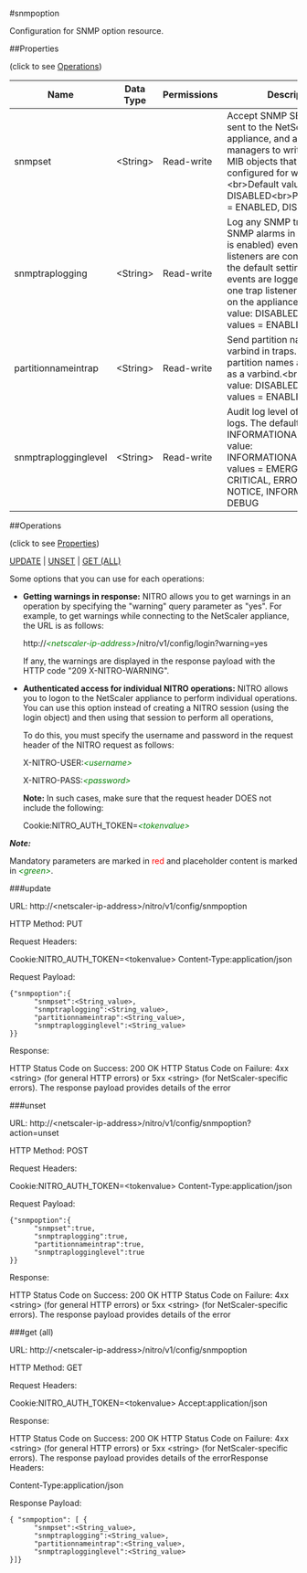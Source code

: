 #snmpoption

Configuration for SNMP option resource.


##Properties 
<span>(click to see [Operations](#operations))</span>


<table><thead><tr><th>Name</th><th> Data Type</th><th> Permissions</th><th>Description</th></tr></thead><tbody><tr><td>snmpset</td><td>&lt;String></td><td>Read-write</td><td>Accept SNMP SET requests sent to the NetScaler appliance, and allow SNMP managers to write values to MIB objects that are configured for write access.&lt;br>Default value: DISABLED&lt;br>Possible values = ENABLED, DISABLED</td><tr><tr><td>snmptraplogging</td><td>&lt;String></td><td>Read-write</td><td>Log any SNMP trap events (for SNMP alarms in which logging is enabled) even if no trap listeners are configured. With the default setting, SNMP trap events are logged if at least one trap listener is configured on the appliance.&lt;br>Default value: DISABLED&lt;br>Possible values = ENABLED, DISABLED</td><tr><tr><td>partitionnameintrap</td><td>&lt;String></td><td>Read-write</td><td>Send partition name as a varbind in traps. By default the partition names are not sent as a varbind.&lt;br>Default value: DISABLED&lt;br>Possible values = ENABLED, DISABLED</td><tr><tr><td>snmptraplogginglevel</td><td>&lt;String></td><td>Read-write</td><td>Audit log level of SNMP trap logs. The default value is INFORMATIONAL.&lt;br>Default value: INFORMATIONAL&lt;br>Possible values = EMERGENCY, ALERT, CRITICAL, ERROR, WARNING, NOTICE, INFORMATIONAL, DEBUG</td><tr></tbody></table>
##Operations 
<span>(click to see [Properties](#properties))</span>


[UPDATE](#update) | [UNSET](#unset) | [GET (ALL)](#get-(all))


Some options that you can use for each operations:
<ul><li><p><b>Getting warnings in response:</b> NITRO allows you to get warnings in an operation by specifying the "warning" query parameter as "yes". For example, to get warnings while connecting to the NetScaler appliance, the URL is as follows:</p><p>http://<span style="color:green;font-style:italic;">&lt;netscaler-ip-address&gt;</span>/nitro/v1/config/login?warning=yes</p><p>If any, the warnings are displayed in the response payload with the HTTP code "209 X-NITRO-WARNING".</p></li><li><p><b>Authenticated access for individual NITRO operations:</b> NITRO allows you to logon to the NetScaler appliance to perform individual operations. You can use this option instead of creating a NITRO session (using the login object) and then using that session to perform all operations,</p><p>To do this, you must specify the username and password in the request header of the NITRO request as follows:</p><p>X-NITRO-USER:<span style="color:green;font-style:italic;">&lt;username&gt;</span></p><p>X-NITRO-PASS:<span style="color:green;font-style:italic;">&lt;password&gt;</span></p><p><b>Note:</b> In such cases, make sure that the request header DOES not include the following:</p><p>Cookie:NITRO_AUTH_TOKEN=<span style="color:green;font-style:italic;">&lt;tokenvalue&gt;</span></p></li></ul>



***Note:*** 
Mandatory parameters are marked in <span style="color:#FF0000;">red</span> and placeholder content is marked in <span style="color:green;font-style:italic">&lt;green&gt;</span>.

###update



URL: http://&lt;netscaler-ip-address&gt;/nitro/v1/config/snmpoption
HTTP Method: PUT
Request Headers:

Cookie:NITRO_AUTH_TOKEN=&lt;tokenvalue&gt;Content-Type:application/json

Request Payload: ```{"snmpoption":{      "snmpset":<String_value>,      "snmptraplogging":<String_value>,      "partitionnameintrap":<String_value>,      "snmptraplogginglevel":<String_value>}}```
Response:
HTTP Status Code on Success: 200 OKHTTP Status Code on Failure: 4xx &lt;string&gt; (for general HTTP errors) or 5xx &lt;string&gt; (for NetScaler-specific errors). The response payload provides details of the error


###unset



URL: http://&lt;netscaler-ip-address&gt;/nitro/v1/config/snmpoption?action=unset
HTTP Method: POST
Request Headers:

Cookie:NITRO_AUTH_TOKEN=&lt;tokenvalue&gt;Content-Type:application/json

Request Payload: ```{"snmpoption":{      "snmpset":true,      "snmptraplogging":true,      "partitionnameintrap":true,      "snmptraplogginglevel":true}}```
Response:
HTTP Status Code on Success: 200 OKHTTP Status Code on Failure: 4xx &lt;string&gt; (for general HTTP errors) or 5xx &lt;string&gt; (for NetScaler-specific errors). The response payload provides details of the error


###get (all)



URL: http://&lt;netscaler-ip-address&gt;/nitro/v1/config/snmpoption
HTTP Method: GET
Request Headers:

Cookie:NITRO_AUTH_TOKEN=&lt;tokenvalue&gt;Accept:application/json

Response:
HTTP Status Code on Success: 200 OKHTTP Status Code on Failure: 4xx &lt;string&gt; (for general HTTP errors) or 5xx &lt;string&gt; (for NetScaler-specific errors). The response payload provides details of the errorResponse Headers:

Content-Type:application/json

Response Payload: ```{ "snmpoption": [ {      "snmpset":<String_value>,      "snmptraplogging":<String_value>,      "partitionnameintrap":<String_value>,      "snmptraplogginglevel":<String_value>}]}```



